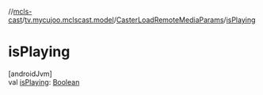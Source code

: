 //[mcls-cast](../../../index.md)/[tv.mycujoo.mclscast.model](../index.md)/[CasterLoadRemoteMediaParams](index.md)/[isPlaying](is-playing.md)

# isPlaying

[androidJvm]\
val [isPlaying](is-playing.md): [Boolean](https://kotlinlang.org/api/latest/jvm/stdlib/kotlin/-boolean/index.html)
